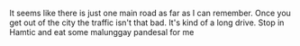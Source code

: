 It seems like there is just one main road as far as I can remember. Once you get out of the city the traffic isn't that bad. It's kind of a long drive. Stop in Hamtic and eat some malunggay pandesal for me
